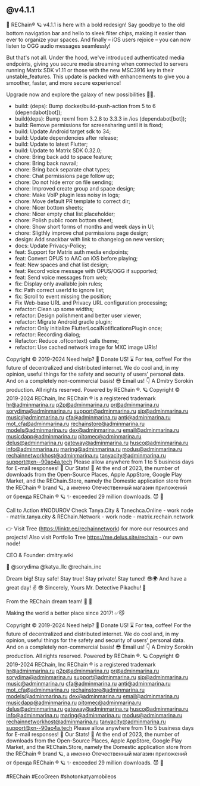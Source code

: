 ## @v4.1.1

🚀 REChain® 🪐 v4.1.1 is here with a bold redesign! Say goodbye to the old bottom navigation bar and hello to sleek filter chips, making it easier than ever to organize your spaces. And finally – iOS users rejoice – you can now listen to OGG audio messages seamlessly!

But that's not all. Under the hood, we've introduced authenticated media endpoints, giving you secure media streaming when connected to servers running Matrix SDK v1.11 or those with the new MSC3916 key in their unstable_features. This update is packed with enhancements to give you a smoother, faster, and more secure experience!

Upgrade now and explore the galaxy of new possibilities 🌌✨.

- build: (deps): Bump docker/build-push-action from 5 to 6 (dependabot[bot]);
- build(deps): Bump rexml from 3.2.8 to 3.3.3 in /ios (dependabot[bot]);
- build: Remove permissions for screensharing until it is fixed;
- build: Update Android target sdk to 34;
- build: Update dependencies after release;
- build: Update to latest Flutter;
- build: Update to Matrix SDK 0.32.0;
- chore: Bring back add to space feature;
- chore: Bring back navrail;
- chore: Bring back separate chat types;
- chore: Chat permissions page follow up;
- chore: Do not hide error on file sending;
- chore: Improved create group and space design;
- chore: Make VoIP plugin less noisy in logs;
- chore: Move default PR template to correct dir;
- chore: Nicer bottom sheets;
- chore: Nicer empty chat list placeholder;
- chore: Polish public room bottom sheet;
- chore: Show short forms of months and week days in UI;
- chore: Sligthly improve chat permissions page design;
- design: Add snackbar with link to changelog on new version;
- docs: Update Privacy-Policy;
- feat: Support for Matrix auth media endpoints;
- feat: Convert OPUS to AAC on iOS before playing;
- feat: New spaces and chat list design;
- feat: Record voice message with OPUS/OGG if supported;
- feat: Send voice messages from web;
- fix: Display only available join rules;
- fix: Path correct userId to ignore list;
- fix: Scroll to event missing the position;
- Fix Web-base URL and Privacy URL configuration processing;
- refactor: Clean up some widths;
- refactor: Design polishment and better user viewer;
- refactor: Migrate Android gradle plugin;
- refactor: Only initialize FlutterLocalNotificationsPlugin once;
- refactor: Recording dialog;
- Refactor: Reduce .of(context) calls theme;
- refactor: Use cached network image for MXC image URIs!

Copyright © 2019-2024 Need help? 🤔 Donate US! ⌛️ For tea, coffee! For the future of decentralized and distributed internet. We do cool and, in my opinion, useful things for the safety and security of users' personal data. And on a completely non-commercial basis! 😎 Email us! 👇 A Dmitry Sorokin production. All rights reserved. Powered by REChain ®️. 🪐 Copyright © 2019-2024 REChain, Inc REChain ® is a registered trademark  hr@adminmarina.ru p2p@adminmarina.ru pr@adminmarina.ru sorydima@adminmarina.ru support@adminmarina.ru sip@adminmarina.ru music@adminmarina.ru cfa@adminmarina.ru anti@adminmarina.ru mot_cfa@adminmarina.ru rechainstore@adminmarina.ru models@adminmarina.ru dex@adminmarina.ru email@adminmarina.ru musicdapp@adminmarina.ru pitomec@adminmarina.ru delus@adminmarina.ru gateway@adminmarina.ru husco@adminmarina.ru info@adminmarina.ru maring@adminmarina.ru modus@adminmarina.ru rechainnetworkhost@adminmarina.ru tanyacity@adminmarina.ru support@xn--90ao4a.tech Please allow anywhere from 1 to 5 business days for E-mail responses! 💌 Our Stats! 👀 At the end of 2023, the number of downloads from the Open-Source Places, Apple AppStore, Google Play Market, and the REChain.Store, namely the Domestic application store from the REChain ®️ brand 🪐, а именно Отечественный магазин приложений от бренда REChain ®️ 🪐 ✨ exceeded 29 million downloads. 😈 👀

Call to Action
#NODUROV
Check Tanya.City & Tanechca.Online - work node - matrix.tanya.city & REChain.Network - work node - matrix.rechain.network 

👉 Visit Tree (https://linktr.ee/rechainnetwork) for more our resources and projects!
Also visit Portfolio Tree https://me.delus.site/rechain - our own node!

CEO & Founder: dmitry.wiki

🦄 @sorydima @katya_llc @rechain_inc

Dream big! Stay safe! Stay true! Stay private! Stay tuned! 😎🌍 And have a great day! ✌️ 😎 Sincerely, Yours Mr. Detective Pikachu! 🐾

From the REChain dream team! 🤗 👻

Making the world a better place since 2017! ✅😼 

Copyright © 2019-2024 Need help? 🤔 Donate US! ⌛️ For tea, coffee! For the future of decentralized and distributed internet. We do cool and, in my opinion, useful things for the safety and security of users' personal data. And on a completely non-commercial basis! 😎 Email us! 👇 A Dmitry Sorokin production. All rights reserved. Powered by REChain ®️. 🪐 Copyright © 2019-2024 REChain, Inc REChain ® is a registered trademark  hr@adminmarina.ru p2p@adminmarina.ru pr@adminmarina.ru sorydima@adminmarina.ru support@adminmarina.ru sip@adminmarina.ru music@adminmarina.ru cfa@adminmarina.ru anti@adminmarina.ru mot_cfa@adminmarina.ru rechainstore@adminmarina.ru models@adminmarina.ru dex@adminmarina.ru email@adminmarina.ru musicdapp@adminmarina.ru pitomec@adminmarina.ru delus@adminmarina.ru gateway@adminmarina.ru husco@adminmarina.ru info@adminmarina.ru maring@adminmarina.ru modus@adminmarina.ru rechainnetworkhost@adminmarina.ru tanyacity@adminmarina.ru support@xn--90ao4a.tech Please allow anywhere from 1 to 5 business days for E-mail responses! 💌 Our Stats! 👀 At the end of 2023, the number of downloads from the Open-Source Places, Apple AppStore, Google Play Market, and the REChain.Store, namely the Domestic application store from the REChain ®️ brand 🪐, а именно Отечественный магазин приложений от бренда REChain ®️ 🪐 ✨ exceeded 29 million downloads. 😈 👀

#REChain #EcoGreen #shotonkatyamobileos
